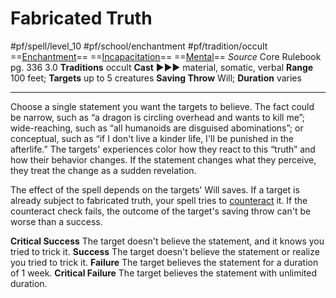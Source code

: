 # Fabricated Truth
#pf/spell/level_10 #pf/school/enchantment #pf/tradition/occult
==[Enchantment](../../../Traits/Enchantment.md)== ==[Incapacitation](../../../Traits/Incapacitation.md)== ==[Mental](../../../Traits/Mental.md)==
*Source* Core Rulebook pg. 336 3.0
**Traditions** occult
**Cast** ►►► material, somatic, verbal
**Range** 100 feet; **Targets** up to 5 creatures
**Saving Throw** Will; **Duration** varies

---
Choose a single statement you want the targets to believe. The fact could be narrow, such as “a dragon is circling overhead and wants to kill me”; wide-reaching, such as “all humanoids are disguised abominations”; or conceptual, such as “if I don't live a kinder life, I'll be punished in the afterlife.” The targets' experiences color how they react to this “truth” and how their behavior changes. If the statement changes what they perceive, they treat the change as a sudden revelation.

The effect of the spell depends on the targets' Will saves. If a target is already subject to fabricated truth, your spell tries to [counteract](../../../Rules/Counteracting.md) it. If the counteract check fails, the outcome of the target's saving throw can't be worse than a success.

**Critical Success** The target doesn't believe the statement, and it knows you tried to trick it.
**Success** The target doesn't believe the statement or realize you tried to trick it.
**Failure** The target believes the statement for a duration of 1 week.
**Critical Failure** The target believes the statement with unlimited duration.